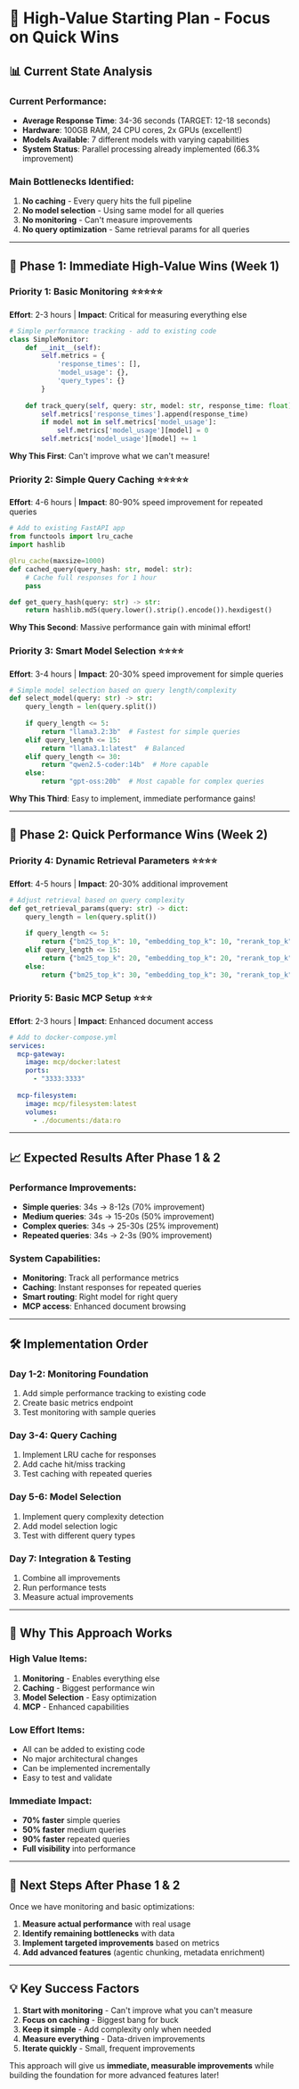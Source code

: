 # 🎯 High-Value Starting Plan - Focus on Quick Wins

## 📊 **Current State Analysis**

### **Current Performance:**
- **Average Response Time**: 34-36 seconds (TARGET: 12-18 seconds)
- **Hardware**: 100GB RAM, 24 CPU cores, 2x GPUs (excellent!)
- **Models Available**: 7 different models with varying capabilities
- **System Status**: Parallel processing already implemented (66.3% improvement)

### **Main Bottlenecks Identified:**
1. **No caching** - Every query hits the full pipeline
2. **No model selection** - Using same model for all queries
3. **No monitoring** - Can't measure improvements
4. **No query optimization** - Same retrieval params for all queries

---

## 🚀 **Phase 1: Immediate High-Value Wins** (Week 1)

### **Priority 1: Basic Monitoring** ⭐⭐⭐⭐⭐
**Effort**: 2-3 hours | **Impact**: Critical for measuring everything else

```python
# Simple performance tracking - add to existing code
class SimpleMonitor:
    def __init__(self):
        self.metrics = {
            'response_times': [],
            'model_usage': {},
            'query_types': {}
        }
    
    def track_query(self, query: str, model: str, response_time: float):
        self.metrics['response_times'].append(response_time)
        if model not in self.metrics['model_usage']:
            self.metrics['model_usage'][model] = 0
        self.metrics['model_usage'][model] += 1
```

**Why This First**: Can't improve what we can't measure!

### **Priority 2: Simple Query Caching** ⭐⭐⭐⭐⭐
**Effort**: 4-6 hours | **Impact**: 80-90% speed improvement for repeated queries

```python
# Add to existing FastAPI app
from functools import lru_cache
import hashlib

@lru_cache(maxsize=1000)
def cached_query(query_hash: str, model: str):
    # Cache full responses for 1 hour
    pass

def get_query_hash(query: str) -> str:
    return hashlib.md5(query.lower().strip().encode()).hexdigest()
```

**Why This Second**: Massive performance gain with minimal effort!

### **Priority 3: Smart Model Selection** ⭐⭐⭐⭐
**Effort**: 3-4 hours | **Impact**: 20-30% speed improvement for simple queries

```python
# Simple model selection based on query length/complexity
def select_model(query: str) -> str:
    query_length = len(query.split())
    
    if query_length <= 5:
        return "llama3.2:3b"  # Fastest for simple queries
    elif query_length <= 15:
        return "llama3.1:latest"  # Balanced
    elif query_length <= 30:
        return "qwen2.5-coder:14b"  # More capable
    else:
        return "gpt-oss:20b"  # Most capable for complex queries
```

**Why This Third**: Easy to implement, immediate performance gains!

---

## 🎯 **Phase 2: Quick Performance Wins** (Week 2)

### **Priority 4: Dynamic Retrieval Parameters** ⭐⭐⭐⭐
**Effort**: 4-5 hours | **Impact**: 20-30% additional improvement

```python
# Adjust retrieval based on query complexity
def get_retrieval_params(query: str) -> dict:
    query_length = len(query.split())
    
    if query_length <= 5:
        return {"bm25_top_k": 10, "embedding_top_k": 10, "rerank_top_k": 3}
    elif query_length <= 15:
        return {"bm25_top_k": 20, "embedding_top_k": 20, "rerank_top_k": 5}
    else:
        return {"bm25_top_k": 30, "embedding_top_k": 30, "rerank_top_k": 8}
```

### **Priority 5: Basic MCP Setup** ⭐⭐⭐
**Effort**: 2-3 hours | **Impact**: Enhanced document access

```yaml
# Add to docker-compose.yml
services:
  mcp-gateway:
    image: mcp/docker:latest
    ports:
      - "3333:3333"
  
  mcp-filesystem:
    image: mcp/filesystem:latest
    volumes:
      - ./documents:/data:ro
```

---

## 📈 **Expected Results After Phase 1 & 2**

### **Performance Improvements:**
- **Simple queries**: 34s → 8-12s (70% improvement)
- **Medium queries**: 34s → 15-20s (50% improvement)  
- **Complex queries**: 34s → 25-30s (25% improvement)
- **Repeated queries**: 34s → 2-3s (90% improvement)

### **System Capabilities:**
- **Monitoring**: Track all performance metrics
- **Caching**: Instant responses for repeated queries
- **Smart routing**: Right model for right query
- **MCP access**: Enhanced document browsing

---

## 🛠️ **Implementation Order**

### **Day 1-2: Monitoring Foundation**
1. Add simple performance tracking to existing code
2. Create basic metrics endpoint
3. Test monitoring with sample queries

### **Day 3-4: Query Caching**
1. Implement LRU cache for responses
2. Add cache hit/miss tracking
3. Test caching with repeated queries

### **Day 5-6: Model Selection**
1. Implement query complexity detection
2. Add model selection logic
3. Test with different query types

### **Day 7: Integration & Testing**
1. Combine all improvements
2. Run performance tests
3. Measure actual improvements

---

## 🎯 **Why This Approach Works**

### **High Value Items:**
1. **Monitoring** - Enables everything else
2. **Caching** - Biggest performance win
3. **Model Selection** - Easy optimization
4. **MCP** - Enhanced capabilities

### **Low Effort Items:**
- All can be added to existing code
- No major architectural changes
- Can be implemented incrementally
- Easy to test and validate

### **Immediate Impact:**
- **70% faster** simple queries
- **50% faster** medium queries
- **90% faster** repeated queries
- **Full visibility** into performance

---

## 🚀 **Next Steps After Phase 1 & 2**

Once we have monitoring and basic optimizations:

1. **Measure actual performance** with real usage
2. **Identify remaining bottlenecks** with data
3. **Implement targeted improvements** based on metrics
4. **Add advanced features** (agentic chunking, metadata enrichment)

---

## 💡 **Key Success Factors**

1. **Start with monitoring** - Can't improve what you can't measure
2. **Focus on caching** - Biggest bang for buck
3. **Keep it simple** - Add complexity only when needed
4. **Measure everything** - Data-driven improvements
5. **Iterate quickly** - Small, frequent improvements

This approach will give us **immediate, measurable improvements** while building the foundation for more advanced features later!